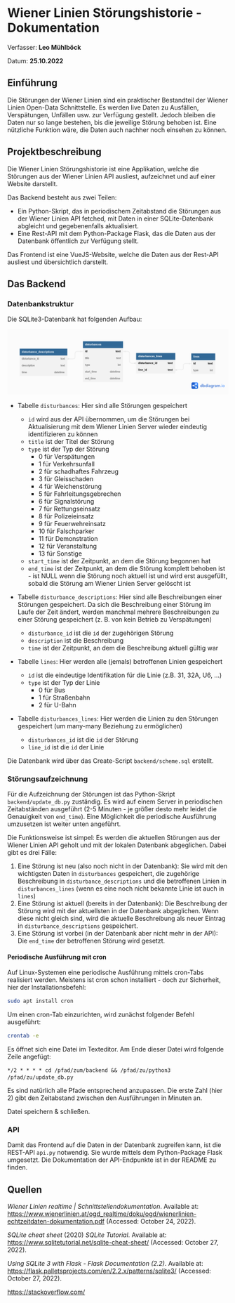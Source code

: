 # Wiener Linien Störungshistorie - Dokumentation

Verfasser: **Leo Mühlböck**

Datum: **25.10.2022**

## Einführung

Die Störungen der Wiener Linien sind ein praktischer Bestandteil der Wiener Linien Open-Data Schnittstelle. Es werden live Daten zu Ausfällen, Verspätungen, Unfällen usw. zur Verfügung gestellt. Jedoch bleiben die Daten nur so lange bestehen, bis die jeweilige Störung behoben ist. Eine nützliche Funktion wäre, die Daten auch nachher noch einsehen zu können.

## Projektbeschreibung

Die Wiener Linien Störungshistorie ist eine Applikation, welche die Störungen aus der Wiener Linien API ausliest, aufzeichnet und auf einer Website darstellt.

Das Backend besteht aus zwei Teilen: 

- Ein Python-Skript, das in periodischem Zeitabstand die Störungen aus der Wiener Linien API fetched, mit Daten in einer SQLite-Datenbank abgleicht und gegebenenfalls aktualisiert.
- Eine Rest-API mit dem Python-Package Flask, das die Daten aus der Datenbank öffentlich zur Verfügung stellt.

Das Frontend ist eine VueJS-Website, welche die Daten aus der Rest-API ausliest und übersichtlich darstellt.

## Das Backend

### Datenbankstruktur

Die SQLite3-Datenbank hat folgenden Aufbau:

![datenbankstruktur](./datenbankstruktur.png)

- Tabelle `disturbances`: Hier sind alle Störungen gespeichert

  - `id` wird aus der API übernommen, um die Störungen bei Aktualisierung mit dem Wiener Linien Server wieder eindeutig identifizieren zu können
  - `title` ist der Titel der Störung
  - `type` ist der Typ der Störung
    - 0 für Verspätungen
    - 1 für Verkehrsunfall
    - 2 für schadhaftes Fahrzeug
    - 3 für Gleisschaden
    - 4 für Weichenstörung
    - 5 für Fahrleitungsgebrechen
    - 6 für Signalstörung
    - 7 für Rettungseinsatz
    - 8 für Polizeieinsatz
    - 9 für Feuerwehreinsatz
    - 10 für Falschparker
    - 11 für Demonstration
    - 12 für Veranstaltung
    - 13 für Sonstige
  - `start_time` ist der Zeitpunkt, an dem die Störung begonnen hat
  - `end_time` ist der Zeitpunkt, an dem die Störung komplett behoben ist - ist NULL wenn die Störung noch aktuell ist und wird erst ausgefüllt, sobald die Störung am Wiener Linien Server gelöscht ist
- Tabelle `disturbance_descriptions`: Hier sind alle Beschreibungen einer Störungen gespeichert. Da sich die Beschreibung einer Störung im Laufe der Zeit ändert, werden manchmal mehrere Beschreibungen zu einer Störung gespeichert (z. B. von kein Betrieb zu Verspätungen)

  - `disturbance_id` ist die `id` der zugehörigen Störung
  - `description` ist die Beschreibung
  - `time` ist der Zeitpunkt, an dem die Beschreibung aktuell gültig war
- Tabelle `lines`: Hier werden alle (jemals) betroffenen Linien gespeichert

  - `id` ist die eindeutige Identifikation für die Linie (z.B. 31, 32A, U6, ...)
  - `type` ist der Typ der Linie
    - 0 für Bus
    - 1 für Straßenbahn
    - 2 für U-Bahn
- Tabelle `disturbances_lines`: Hier werden die Linien zu den Störungen gespeichert (um many-many Beziehung zu ermöglichen)

  - `disturbances_id` ist die `id` der Störung
  - `line_id` ist die `id` der Linie

Die Datenbank wird über das Create-Script `backend/scheme.sql` erstellt.

### Störungsaufzeichnung

Für die Aufzeichnung der Störungen ist das Python-Skript `backend/update_db.py` zuständig. Es wird auf einem Server in periodischen Zeitabständen ausgeführt (2-5 Minuten - je größer desto mehr leidet die Genauigkeit von `end_time`). Eine Möglichkeit die periodische Ausführung umzusetzen ist weiter unten angeführt.

Die Funktionsweise ist simpel: Es werden die aktuellen Störungen aus der Wiener Linien API geholt und mit der lokalen Datenbank abgeglichen. Dabei gibt es drei Fälle:

1. Eine Störung ist neu (also noch nicht in der Datenbank): Sie wird mit den wichtigsten Daten in `disturbances` gespeichert, die zugehörige Beschreibung in `disturbance_descriptions` und die betroffenen Linien in `disturbances_lines` (wenn es eine noch nicht bekannte Linie ist auch in `lines`)
2. Eine Störung ist aktuell (bereits in der Datenbank): Die Beschreibung der Störung wird mit der aktuellsten in der Datenbank abgeglichen. Wenn diese nicht gleich sind, wird die aktuelle Beschreibung als neuer Eintrag in `disturbance_descriptions` gespeichert. 
3. Eine Störung ist vorbei (in der Datenbank aber nicht mehr in der API): Die `end_time` der betroffenen Störung wird gesetzt.

#### Periodische Ausführung mit cron

Auf Linux-Systemen eine periodische Ausführung mittels cron-Tabs realisiert werden. Meistens ist cron schon installiert - doch zur Sicherheit, hier der Installationsbefehl:

```bash
sudo apt install cron
```

Um einen cron-Tab einzurichten, wird zunächst folgender Befehl ausgeführt:

```bash
crontab -e
```

Es öffnet sich eine Datei im Texteditor. Am Ende dieser Datei wird folgende Zeile angefügt:

```
*/2 * * * * cd /pfad/zum/backend && /pfad/zu/python3 /pfad/zu/update_db.py
```

Es sind natürlich alle Pfade entsprechend anzupassen. Die erste Zahl (hier 2) gibt den Zeitabstand zwischen den Ausführungen in Minuten an.

Datei speichern & schließen.

### API

Damit das Frontend auf die Daten in der Datenbank zugreifen kann, ist die REST-API `api.py` notwendig. Sie wurde mittels dem Python-Package Flask umgesetzt. Die Dokumentation der API-Endpunkte ist in der README zu finden.

## Quellen

*Wiener Linien realtime | Schnittstellendokumentation*. Available at: https://www.wienerlinien.at/ogd_realtime/doku/ogd/wienerlinien-echtzeitdaten-dokumentation.pdf (Accessed: October 24, 2022). 

*SQLite cheat sheet* (2020) *SQLite Tutorial*. Available at: https://www.sqlitetutorial.net/sqlite-cheat-sheet/ (Accessed: October 27, 2022). 

*Using SQLite 3 with Flask - Flask Documentation (2.2)*. Available at: https://flask.palletsprojects.com/en/2.2.x/patterns/sqlite3/ (Accessed: October 27, 2022). 

https://stackoverflow.com/
